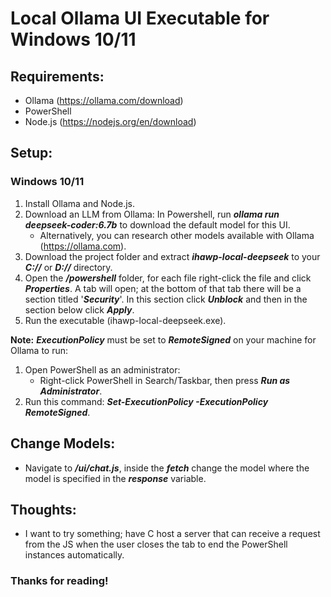 # Local Ollama UI Executable for Windows 10/11

## Requirements:
+ Ollama (https://ollama.com/download)
+ PowerShell
+ Node.js (https://nodejs.org/en/download)

## Setup:

### Windows 10/11

1. Install Ollama and Node.js.
2. Download an LLM from Ollama:
   In Powershell, run ***ollama run deepseek-coder:6.7b*** to download the default model for this UI.
   + Alternatively, you can research other models available with Ollama (https://ollama.com).
3. Download the project folder and extract ***ihawp-local-deepseek*** to your ***C://*** or ***D://*** directory.
4. Open the ***/powershell*** folder, for each file right-click the file and click ***Properties***. A tab will open; at the bottom of that tab there will be a section titled '***Security***'. In this section click ***Unblock*** and then in the section below click ***Apply***.
5. Run the executable (ihawp-local-deepseek.exe).

**Note:** ***ExecutionPolicy*** must be set to ***RemoteSigned*** on your machine for Ollama to run:
1. Open PowerShell as an administrator:
   + Right-click PowerShell in Search/Taskbar, then press ***Run as Administrator***.
2. Run this command: ***Set-ExecutionPolicy -ExecutionPolicy RemoteSigned***.

## Change Models:
+ Navigate to ***/ui/chat.js***, inside the ***fetch*** change the model where the model is specified in the ***response*** variable.

## Thoughts:
+ I want to try something; have C host a server that can receive a request from the JS when the user closes the tab to end the PowerShell instances automatically.

### Thanks for reading!